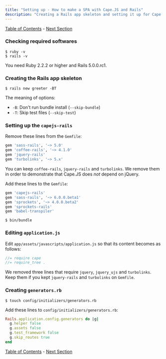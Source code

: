 ```yaml
---
title: "Setting up - How to make a SPA with Cape.JS and Rails"
description: "Creating a Rails app skeleton and setting it up for Cape.JS integration."
---
```


[Table of Contents](../) - [Next Section](../02_creating_top_page)

### Checking required softwares

```text
$ ruby -v
$ rails -v
```

You need Ruby 2.2.2 or higher and Rails 5.0.0.rc1.

### Creating the Rails app skeleton

```text
$ rails new greeter -BT
```

The meaning of options:

* `-B`: Don't run bundle install (`--skip-bundle`)
* `-T`: Skip test files (`--skip-test`)

### Setting up the `capejs-rails`

Remove these lines from the `Gemfile`:

```ruby
gem 'sass-rails', '~> 5.0'
gem 'coffee-rails', '~> 4.1.0'
gem 'jquery-rails'
gem 'turbolinks', '~> 5.x'
```

<div class="note">
You can keep <code>coffee-rails</code>, <code>jquery-rails</code> and <code>turbolinks</code>.
We remove them in order to demonstrate that Cape.JS does <em>not</em> depend on jQuery.
</div>

Add these lines to the `Gemfile`:

```ruby
gem 'capejs-rails'
gem 'sass-rails', '~> 6.0.0.beta1'
gem 'sprockets', '~> 4.0.0.beta2'
gem 'sprockets-rails'
gem 'babel-transpiler'
```

```text
$ bin/bundle
```

### Editing `application.js`

Edit `app/assets/javascripts/application.js` so that its content becomes as follows:

```javascript
//= require cape
//= require_tree .
```

We removed three lines that require `jquery`, `jquery_ujs` and `turbolinks`.
Keep them if you kept `jquery-rails` and `turbolinks` on `Gemfile`.

### Creating `generators.rb`

```text
$ touch config/initializers/generators.rb
```

Add these lines to `config/initializers/generators.rb`:

```ruby
Rails.application.config.generators do |g|
  g.helper false
  g.assets false
  g.test_framework false
  g.skip_routes true
end
```

[Table of Contents](../) - [Next Section](../02_creating_top_page)
